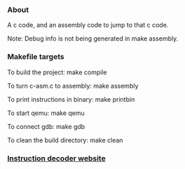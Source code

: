 ### About
A c code, and an assembly code to jump to that c code.

Note: Debug info is not being generated in make assembly.

### Makefile targets

To build the project: make compile 

To turn c-asm.c to assembly: make assembly

To print instructions in binary: make printbin

To start qemu: make qemu

To connect gdb: make gdb 

To clean the build directory: make clean


### [Instruction decoder website](https://luplab.gitlab.io/rvcodecjs/)